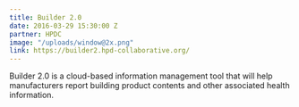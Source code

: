 ```yaml
---
title: Builder 2.0
date: 2016-03-29 15:30:00 Z
partner: HPDC
image: "/uploads/window@2x.png"
link: https://builder2.hpd-collaborative.org/
---
```


Builder 2.0 is a cloud-based information management tool that will help manufacturers report building product contents and other associated health information.
